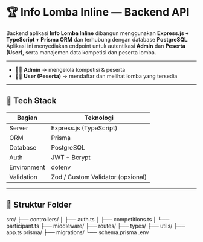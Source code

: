 # 🏆 Info Lomba Inline — Backend API

Backend aplikasi **Info Lomba Inline** dibangun menggunakan **Express.js + TypeScript + Prisma ORM** dan terhubung dengan database **PostgreSQL**.  
Aplikasi ini menyediakan endpoint untuk autentikasi **Admin** dan **Peserta (User)**, serta manajemen data kompetisi dan peserta lomba.

----
- 🧑‍💼 **Admin** → mengelola kompetisi & peserta  
- 🧍‍♂️ **User (Peserta)** → mendaftar dan melihat lomba yang tersedia  
----

## 🚀 Tech Stack

| Bagian | Teknologi |
|--------|------------|
| Server | Express.js (TypeScript) |
| ORM | Prisma |
| Database | PostgreSQL |
| Auth | JWT + Bcrypt |
| Environment | dotenv |
| Validation | Zod / Custom Validator (opsional) |

---

## 📂 Struktur Folder

src/
├── controllers/
│   ├── auth.ts
│   ├── competitions.ts
│   └── participant.ts
├── middleware/
├── routes/
├── types/
├── utils/
├── app.ts
prisma/
├── migrations/
└── schema.prisma
.env

